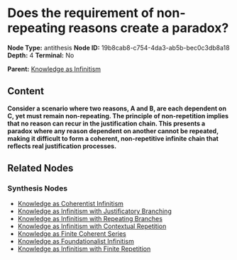 # Does the requirement of non-repeating reasons create a paradox?

**Node Type:** antithesis
**Node ID:** 19b8cab8-c754-4da3-ab5b-bec0c3db8a18
**Depth:** 4
**Terminal:** No

**Parent:** [Knowledge as Infinitism](knowledge-as-infinitism-synthesis-07c81b44-77bc-4fa5-b9aa-f106a37578e5.md)

## Content

**Consider a scenario where two reasons, A and B, are each dependent on C, yet must remain non-repeating. The principle of non-repetition implies that no reason can recur in the justification chain. This presents a paradox where any reason dependent on another cannot be repeated, making it difficult to form a coherent, non-repetitive infinite chain that reflects real justification processes.**

## Related Nodes

### Synthesis Nodes

- [Knowledge as Coherentist Infinitism](knowledge-as-coherentist-infinitism-synthesis-12c9df6b-d390-4b7e-b22d-45d3428c52d8.md)
- [Knowledge as Infinitism with Justificatory Branching](knowledge-as-infinitism-with-justificatory-branching-synthesis-9edc1ad0-0f8b-4124-8014-6322ff90339a.md)
- [Knowledge as Infinitism with Repeating Branches](knowledge-as-infinitism-with-repeating-branches-synthesis-1d067632-9cdd-4119-8983-48099d55a750.md)
- [Knowledge as Infinitism with Contextual Repetition](knowledge-as-infinitism-with-contextual-repetition-synthesis-396fb0f2-c9bc-44c0-a3a8-8e8b7f6cada4.md)
- [Knowledge as Finite Coherent Series](knowledge-as-finite-coherent-series-synthesis-a8156259-f53b-4d18-a1e3-12ae54517ba8.md)
- [Knowledge as Foundationalist Infinitism](knowledge-as-foundationalist-infinitism-synthesis-cd13c6de-dfb8-45d7-90d2-ba2f4d04f7f8.md)
- [Knowledge as Infinitism with Finite Repetition](knowledge-as-infinitism-with-finite-repetition-synthesis-1f5be398-68d3-4b1d-8fd7-14020fdd4c0e.md)
